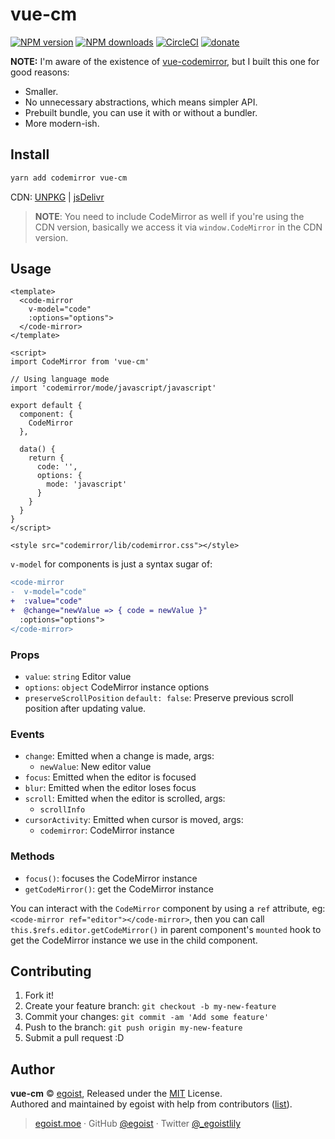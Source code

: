 # vue-cm

[![NPM version](https://img.shields.io/npm/v/vue-cm.svg?style=flat)](https://npmjs.com/package/vue-cm) [![NPM downloads](https://img.shields.io/npm/dm/vue-cm.svg?style=flat)](https://npmjs.com/package/vue-cm) [![CircleCI](https://circleci.com/gh/egoist/vue-cm/tree/master.svg?style=shield)](https://circleci.com/gh/egoist/vue-cm/tree/master)  [![donate](https://img.shields.io/badge/$-donate-ff69b4.svg?maxAge=2592000&style=flat)](https://github.com/egoist/donate)

**NOTE:** I'm aware of the existence of [vue-codemirror](https://github.com/surmon-china/vue-codemirror), but I built this one for good reasons:

- Smaller.
- No unnecessary abstractions, which means simpler API.
- Prebuilt bundle, you can use it with or without a bundler.
- More modern-ish.

## Install

```bash
yarn add codemirror vue-cm
```

CDN: [UNPKG](https://unpkg.com/vue-cm/dist/) | [jsDelivr](https://cdn.jsdelivr.net/npm/vue-cm/dist/)

> **NOTE**: You need to include CodeMirror as well if you're using the CDN version, basically we access it via `window.CodeMirror` in the CDN version.

## Usage

```vue
<template>
  <code-mirror 
    v-model="code"
    :options="options">
  </code-mirror>
</template>

<script>
import CodeMirror from 'vue-cm'

// Using language mode
import 'codemirror/mode/javascript/javascript'

export default {
  component: {
    CodeMirror
  },

  data() {
    return { 
      code: '',
      options: {
        mode: 'javascript'
      }
    }
  }
}
</script>

<style src="codemirror/lib/codemirror.css"></style>
```

`v-model` for components is just a syntax sugar of:

```diff
<code-mirror 
-  v-model="code"
+  :value="code"
+  @change="newValue => { code = newValue }"
  :options="options">
</code-mirror>
```

### Props

- `value`: `string` Editor value
- `options`: `object` CodeMirror instance options
- `preserveScrollPosition` `default: false`: Preserve previous scroll position after updating value.

### Events

- `change`: Emitted when a change is made, args:
  - `newValue`: New editor value
- `focus`: Emitted when the editor is focused
- `blur`: Emitted when the editor loses focus
- `scroll`: Emitted when the editor is scrolled, args:
  - `scrollInfo`
- `cursorActivity`: Emitted when cursor is moved, args:
  - `codemirror`: CodeMirror instance

### Methods

- `focus()`: focuses the CodeMirror instance
- `getCodeMirror()`: get the CodeMirror instance

You can interact with the `CodeMirror` component by using a `ref` attribute, eg: `<code-mirror ref="editor"></code-mirror>`, then you can call `this.$refs.editor.getCodeMirror()` in parent component's `mounted` hook to get the CodeMirror instance we use in the child component.

## Contributing

1. Fork it!
2. Create your feature branch: `git checkout -b my-new-feature`
3. Commit your changes: `git commit -am 'Add some feature'`
4. Push to the branch: `git push origin my-new-feature`
5. Submit a pull request :D


## Author

**vue-cm** © [egoist](https://github.com/egoist), Released under the [MIT](./LICENSE) License.<br>
Authored and maintained by egoist with help from contributors ([list](https://github.com/egoist/vue-cm/contributors)).

> [egoist.moe](https://egoist.moe) · GitHub [@egoist](https://github.com/egoist) · Twitter [@_egoistlily](https://twitter.com/_egoistlily)
